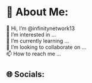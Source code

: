 # 💫 About Me:
👋 Hi, I’m @infinitynetwork13<br>
👀 I’m interested in ...<br>
🌱 I’m currently learning ...<br>
💞️ I’m looking to collaborate on ...<br>
📫 How to reach me ...


## 🌐 Socials:
